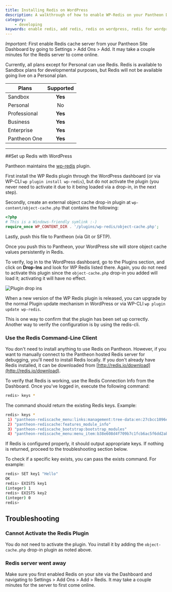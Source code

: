 ```yaml
---
title: Installing Redis on WordPress
description: A walkthrough of how to enable WP-Redis on your Pantheon Drupal or WordPress site.
category:
    - developing
keywords: enable redis, add redis, redis on wordpress, redis for wordpress, using redis on wordpress, configure redis on wordpress, configure redis
---
```

*Important:* First enable Redis cache server from your Pantheon Site Dashboard by going to Settings > Add Ons > Add. It may take a couple minutes for the Redis server to come online.

Currently, all plans except for Personal can use Redis. Redis is available to Sandbox plans for developmental purposes, but Redis will not be available going live on a Personal plan.



 | Plans        | Supported
 | ------------- |:-------------:|
 | Sandbox      | **Yes** |
 | Personal      | No      |
 | Professional | **Yes**      |
 | Business | **Yes**      |
 | Enterprise | **Yes**      |
 | Pantheon One | **Yes**      |

---


##Set up Redis with WordPress

Pantheon maintains the [wp-redis](https://wordpress.org/plugins/wp-redis/) plugin.

First install the WP Redis plugin through the WordPress dashboard (or via WP-CLI `wp plugin install wp-redis`), but do not activate the plugin (you never need to activate it due to it being loaded via a drop-in, in the next step).

Secondly, create an external object cache drop-in plugin at `wp-content/object-cache.php` that contains the following:

```php
<?php
# This is a Windows-friendly symlink :-)
require_once WP_CONTENT_DIR . '/plugins/wp-redis/object-cache.php';
```

Lastly, push this file to Pantheon (via Git or SFTP).

Once you push this to Pantheon, your WordPress site will store object cache values persistently in Redis.

To verify, log in to the WordPress dashboard, go to the Plugins section, and click on **Drop-Ins** and look for WP Redis listed there. Again, you do not need to activate this plugin since the `object-cache.php` drop-in you added will load it; activating it will have no effect.

![Plugin drop ins](/docs/assets/images/plugin-drop-ins.png)  

When a new version of the WP Redis plugin is released, you can upgrade by the normal Plugin update mechanism in WordPress or via WP-CLI `wp plugin update wp-redis`.

This is one way to confirm that the plugin has been set up correctly. Another way to verify the configuration is by using the redis-cli.


### Use the Redis Command-Line Client

You don't need to install anything to use Redis on Pantheon. However, if you want to manually connect to the Pantheon hosted Redis server for debugging, you'll need to install Redis locally. If you don't already have Redis installed, it can be downloaded from [http://redis.io/download](http://redis.io/download).

To verify that Redis is working, use the Redis Connection Info from the Dashboard. Once you've logged in, execute the following command:
```bash
redis> keys *
```
The command should return the existing Redis keys. Example:
```bash
redis> keys *
 1) "pantheon-rediscache_menu:links:management:tree-data:en:27cbcc1096e9daf2c319c2c"
 2) "pantheon-rediscache:features_module_info"
 3) "pantheon-rediscache_bootstrap:bootstrap_modules"
 4) "pantheon-rediscache_menu:menu_item:b38e608d4f709b7c1fcb6ac5f6dd2ab72a9a034"
```
If Redis is configured properly, it should output appropriate keys. If nothing is returned, proceed to the troubleshooting section below.

To check if a specific key exists, you can pass the exists command. For example:
```bash
redis> SET key1 "Hello"
OK
redis> EXISTS key1
(integer) 1
redis> EXISTS key2
(integer) 0
redis>
```
## Troubleshooting

### Cannot Activate the Redis Plugin
You do not need to activate the plugin. You install it by adding the `object-cache.php` drop-in plugin as noted above.

### Redis server went away
Make sure you first enabled Redis on your site via the Dashboard and navigating to Settings > Add Ons > Add > Redis. It may take a couple minutes for the server to first come online.
